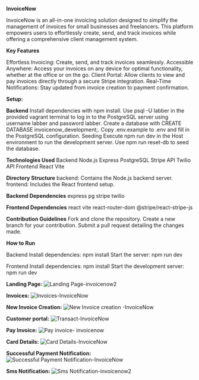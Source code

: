 **InvoiceNow**

InvoiceNow is an all-in-one invoicing solution designed to simplify the management of invoices for small businesses and freelancers. This platform empowers users to effortlessly create, send, and track invoices while offering a comprehensive client management system.

**Key Features**

Effortless Invoicing: Create, send, and track invoices seamlessly.
Accessible Anywhere: Access your invoices on any device for optimal functionality, whether at the office or on the go.
Client Portal: Allow clients to view and pay invoices directly through a secure Stripe integration.
Real-Time Notifications: Stay updated from invoice creation to payment confirmation.

**Setup:**

**Backend**
Install dependencies with npm install.
Use psql -U labber in the provided vagrant terminal to log in to the PostgreSQL server using username labber and password labber.
Create a database with CREATE DATABASE invoicenow_development;.
Copy .env.example to .env and fill in the PostgreSQL configuration.
Seeding
Execute npm run dev in the Host environment to run the development server.
Use npm run reset-db to seed the database.

**Technologies Used**
Backend
Node.js
Express
PostgreSQL
Stripe API
Twilio API
Frontend
React
Vite

**Directory Structure**
backend: Contains the Node.js backend server.
frontend: Includes the React frontend setup.

**Backend Dependencies**
express
pg
stripe
twilio

**Frontend Dependencies**
react
vite
react-router-dom
@stripe/react-stripe-js

**Contribution Guidelines**
Fork and clone the repository.
Create a new branch for your contribution.
Submit a pull request detailing the changes made.

**How to Run**

Backend
Install dependencies: npm install
Start the server: npm run dev

Frontend
Install dependencies: npm install
Start the development server: npm run dev

**Landing Page:**
![Landing Page-invoicenow2](https://github.com/ascotlan/invoice-now/assets/105958169/3f7b16ed-8363-49b0-abfa-f73d03f339ff)

**Invoices:**
![Invoices-InvoiceNow](https://github.com/ascotlan/invoice-now/assets/105958169/8c27e34d-6504-4ed1-bcfe-04338fe62dcc)

**New Invoice Creation:**
![New Invoice creation -InvoiceNow](https://github.com/ascotlan/invoice-now/assets/105958169/bc245245-1c61-4722-b424-55a44cc027b1)

**Customer portal:**
![Transact-InvoiceNow](https://github.com/ascotlan/invoice-now/assets/105958169/6e6d6ab0-278d-4a12-8c77-a5e722984ac8)

**Pay Invoice:**
![Pay invoice- invoicenow](https://github.com/ascotlan/invoice-now/assets/105958169/6c017c29-9b30-4a11-91fb-6677b95d55f9)

**Card Details:**
![Card Details-InvoiceNow](https://github.com/ascotlan/invoice-now/assets/105958169/ee167146-2f98-4abc-a752-7f72daaa5447)

**Successful Payment Notification:**
![Successful Payment Notification-InvoiceNow](https://github.com/ascotlan/invoice-now/assets/105958169/936fe966-882f-42b6-8be0-dfb75f42a3c3)

**Sms Notification:**
![Sms Notification-invoicenow2](https://github.com/ascotlan/invoice-now/assets/105958169/cb5f004a-8b48-4694-8796-58e3518ff79c)







